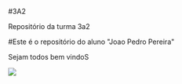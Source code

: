 #3A2

Repositório da turma 3a2

#Este é o repositório do aluno "Joao Pedro Pereira"

Sejam todos bem vindoS

![](https://tenor.com/pt-BR/view/rkivecity-gif-21879581)

  




